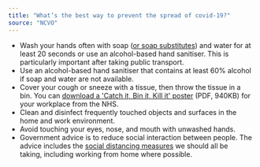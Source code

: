 ```yaml
---
title: "What’s the best way to prevent the spread of covid-19?"
source: "NCVO"
---
```


-   Wash your hands often with soap ([or soap substitutes](http://www.eczema.org/coronavirus)) and water for at least 20 seconds or use an alcohol-based hand sanitiser. This is particularly important after taking public transport. 
-   Use an alcohol-based hand sanitiser that contains at least 60% alcohol if soap and water are not available. 
-   Cover your cough or sneeze with a tissue, then throw the tissue in a bin. You can [download a 'Catch it, Bin it, Kill it' poster](https://www.england.nhs.uk/south/wp-content/uploads/sites/6/2017/09/catch-bin-kill.pdf) (PDF, 940KB) for your workplace from the NHS. 
-   Clean and disinfect frequently touched objects and surfaces in the home and work environment. 
-   Avoid touching your eyes, nose, and mouth with unwashed hands. 
-   Government advice is to reduce social interaction between people. The advice includes the [social distancing measures](https://www.gov.uk/government/publications/covid-19-guidance-on-social-distancing-and-for-vulnerable-people/guidance-on-social-distancing-for-everyone-in-the-uk-and-protecting-older-people-and-vulnerable-adults) we should all be taking, including working from home where possible.
